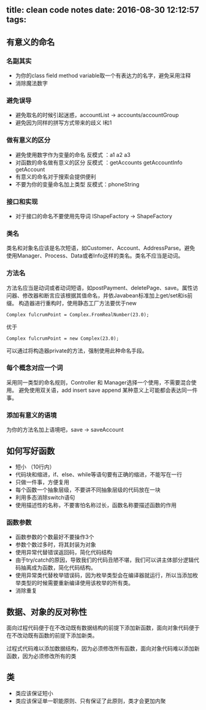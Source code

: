 title: clean code notes
date: 2016-08-30 12:12:57
tags:
---

## 有意义的命名

### 名副其实

* 为你的class field method variable取一个有表达力的名字，避免采用注释
* 消除魔法数字

### 避免误导

* 避免取名的时候引起迷惑，accountList -> accounts/accountGroup
* 避免因为同样的拼写方式带来的歧义 l和1

### 做有意义的区分

* 避免使用数字作为变量的命名 反模式 ：a1 a2 a3
* 对函数的命名做有意义的区分 反模式 ：getAccounts getAccountInfo getAccount
* 有意义的命名对于搜索会提供便利
* 不要为你的变量命名加上类型 反模式：phoneString

### 接口和实现

* 对于接口的命名不要使用先导词 IShapeFactory -> ShapeFactory 

### 类名

类名和对象名应该是名次短语，如Customer、Account、AddressParse。避免使用Manager、Process、Data或者Info这样的类名。类名不应当是动词。

### 方法名

方法名应当是动词或者动词短语，如postPayment、deletePage、save。属性访问器、修改器和断言应该根据其值命名，并依Javabean标准加上get/set和is前缀。
构造器进行重构时，使用静态工厂方法要优于new
```
Complex fulcrumPoint = Complex.FromRealNumber(23.0);
```
优于
```
Complex fulcrumPoint = new Complex(23.0);
```
可以通过将构造器private的方法，强制使用此种命名手段。

### 每个概念对应一个词
采用同一类型的命名规则，Controller 和 Manager选择一个使用，不需要混合使用。
避免使用双关语，add insert save append 某种意义上可能都会表达同一件事。

### 添加有意义的语境
为你的方法名加上语境吧，save -> saveAccount


## 如何写好函数

* 短小 （10行内）
* 代码块和缩进，if、else、while等语句要有正确的缩进，不能写在一行
* 只做一件事，方便复用
* 每个函数一个抽象层级，不要讲不同抽象层级的代码放在一块
* 利用多态消除switch语句
* 使用描述性的名称，不要害怕名称过长，函数名称要描述函数的作用

### 函数参数

* 函数参数的个数最好不要操作3个
* 参数个数过多时，将其封装为对象
* 使用异常代替错误返回码，简化代码结构
* 由于try/catch的原因，导致我们的代码丑陋不堪，我们可以讲主体部分逻辑代码抽离成为函数，简化代码结构。
* 使用异常类代替枚举错误码，因为枚举类型会在编译器就运行，所以当添加枚举类型的时候需要重新编译使用该枚举的所有类。
* 消除重复
 

## 数据、对象的反对称性
面向过程代码便于在不改动既有数据结构的前提下添加新函数，面向对象代码便于在不改动既有函数的前提下添加新类。

过程式代码难以添加数据结构，因为必须修改所有函数，面向对象代码难以添加新函数，因为必须修改所有的类

## 类
* 类应该保证短小
* 类应该保证单一职能原则、只有保证了此原则，类才会更加内聚

